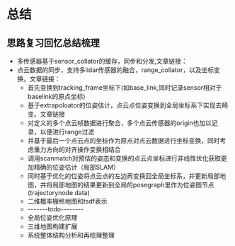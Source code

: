 # 总结


## 思路复习回忆总结梳理
- 多传感器基于sensor_collator的缓存，同步和分发,文章链接：
- 点云数据的同步，支持多lidar传感器的融合，range_collator，以及坐标变换，文章链接：
  - 首先变换到tracking_frame坐标下(如base_link,同时记录sensor相对于baselink的原点坐标)
  - 基于extrapoloator的位姿估计，点云点位姿变换到全局坐标系下实现去畸变。文章链接
  - 对定义的多个点云帧数据进行聚合，多个点云传感器的origin也加以记录，以便进行range过滤
  - 并基于最后一个点云点的坐标作为原点对点云数据进行坐标变换，同时考虑重力方向的对齐操作变换相结合
  - 调用scanmatch对预估的姿态和变换的点云点坐标进行非线性优化获取更加精确的位姿估计（局部SLAM）
  - 同时基于优化的位姿将点云点的左边再变换回全局坐标系，并更新局部地图，并将局部地图的结果更新到全局的posegraph里作为位姿图节点(trajectorynode data)
  - 二维概率栅格地图和tsdf表示
  - -------todo--------
  - 全局位姿优化原理
  - 三维地图构建扩展
  - 系统整体结构分析和再梳理整理